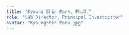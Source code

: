 ```yaml
---
title: "Kyoung Shin Park, Ph.D."
role: "Lab Director, Principal Investigator"
avatar: "Kyoungshin Park.jpg"
---
```

